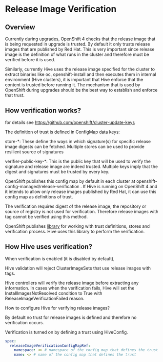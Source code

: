 # Release Image Verification

## Overview

Currently during upgrades, OpenShift 4 checks that the release image
that is being requested in upgrade is trusted. By default it only trusts
release images that are published by Red Hat. This is very important
since release image is the definition of what runs in the cluster and
therefore must be verified before it is used.

Similarly, currently Hive uses the release image specified for the
cluster to extract binaries like oc, openshift-install and then executes
them in internal environment (Hive clusters), it is important that Hive
enforce that the content is trusted before running it.
The mechanism that is used by OpenShift during upgrades should be the
best way to establish and enforce that trust.

## How verification works?

for details see https://github.com/openshift/cluster-update-keys

The definition of trust is defined in ConfigMap data keys:

store-*:
These define the ways in which signature(s) for specific release image
digests can be fetched.
Multiple stores can be used to provide resilient source of signatures

verifier-public-key-*:
This is the public key that will be used to verify the signature and
release image are indeed trusted.
Multiple keys imply that the digest and signatures must be trusted by
every key.

OpenShift publishes this config map by default in each cluster at
openshift-config-managed/release-verification . If Hive is running on
OpenShift 4 and it intends to allow only release images published by Red
Hat, it can use this config map as definitions of trust.

The verification requires digest of the release image, the
repository or source of registry is not used for verification. Therefore
release images with tag cannot be verified using this method.

OpenShift publishes [library][release-image-verify-lib] for working with trust
definitions, stores and verification process. Hive uses this library to perform
the verification.

## How Hive uses verification?

When verification is enabled (it is disabled by default),

Hive validation will reject ClusterImageSets that use release images
with tags.

Hive controllers will verify the release image before
extracting any information.
In cases when the verification fails, Hive will set the
InstallImagesNotResolved condition to True with
ReleaseImageVerificationFailed reason.

How to configure Hive for verifying release images?

By default no trust for release images is defined and therefore no
verification occurs.

Verification is turned on by defining a trust using HiveConfig.

```yaml
spec:
  releaseImageVerificationConfigMapRef:
    namespace: <> # namespace of the config map that defines the trust
    name: <> # name of the config map that defines the trust
```

[release-image-verify-lib]: https://pkg.go.dev/github.com/openshift/library-go/pkg/verify
